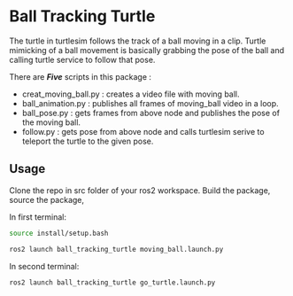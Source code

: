 # Ball Tracking Turtle

The turtle in turtlesim follows the track of a ball moving in a clip. Turtle mimicking of a ball movement is basically grabbing the pose of the ball and calling turtle service to follow that pose. 

There are ***Five*** scripts in this package :
- creat_moving_ball.py : creates a video file with moving ball.
- ball_animation.py : publishes all frames of moving_ball video in a loop.
- ball_pose.py : gets frames from above node and publishes the pose of the moving ball.
- follow.py : gets pose from above node and calls turtlesim serive to teleport the turtle to the given pose.


## Usage
Clone the repo in src folder of your ros2 workspace. Build the package, source the package,

In first terminal:

```bash
source install/setup.bash
```

```bash
ros2 launch ball_tracking_turtle moving_ball.launch.py
```

In second terminal:

```bash
ros2 launch ball_tracking_turtle go_turtle.launch.py
```
